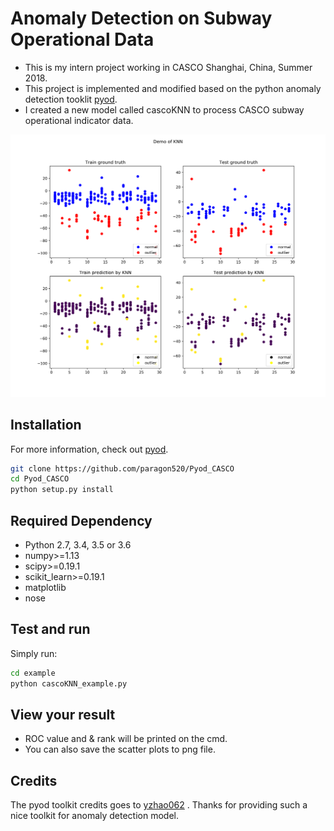 # Anomaly Detection on Subway Operational Data 
- This is my intern project working in CASCO Shanghai, China, Summer 2018. 
- This project is implemented and modified based on the python anomaly detection tooklit [pyod]. 
- I created a new model called cascoKNN to process CASCO subway operational indicator data. 
 
![](/examples/KNN.png)

## Installation 
For more information, check out [pyod].
```sh
git clone https://github.com/paragon520/Pyod_CASCO 
cd Pyod_CASCO
python setup.py install

``` 
## Required Dependency
- Python 2.7, 3.4, 3.5 or 3.6
- numpy>=1.13
- scipy>=0.19.1
- scikit_learn>=0.19.1
- matplotlib                      
- nose   

## Test and run  

Simply run: 
```sh
cd example
python cascoKNN_example.py
```

## View your result 
- ROC value and & rank will be printed on the cmd.
- You can also save the scatter plots to png file.
 
## Credits
The pyod toolkit credits goes to  [yzhao062] . Thanks for providing such a nice toolkit for anomaly detection model.

 [pyod]: https://github.com/yzhao062/Pyod
[yzhao062]: https://github.com/yzhao062/Pyod
